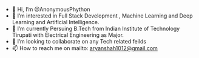 - 👋 Hi, I’m @AnonymousPhython
- 👀 I’m interested in Full Stack Development , Machine Learning and Deep Learning and Artificial Intelligence.
- 🌱 I’m currently Persuing B.Tech from Indian Institute of Technology Tirupati with Electrical Engineering as Major.
- 💞️ I’m looking to collaborate on any Tech related feilds
- 📫 How to reach me on mailto: aryanshah1012@gmail.com

<!---
AnonymousPhython/AnonymousPhython is a ✨ special ✨ repository because its `README.md` (this file) appears on your GitHub profile.
You can click the Preview link to take a look at your changes.
--->

